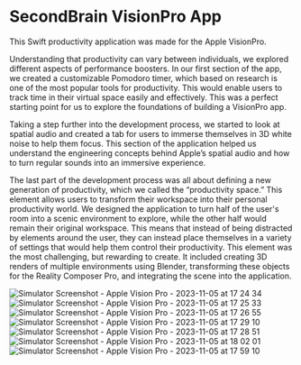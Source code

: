 # SecondBrain VisionPro App

This Swift productivity application was made for the Apple VisionPro. 


Understanding that productivity can vary between individuals, we explored different aspects of performance boosters. In our first section of the app, we created a customizable Pomodoro timer, which based on research is one of the most popular tools for productivity. This would enable users to track time in their virtual space easily and effectively. This was a perfect starting point for us to explore the foundations of building a VisionPro app.

Taking a step further into the development process, we started to look at spatial audio and created a tab for users to immerse themselves in 3D white noise to help them focus. This section of the application helped us understand the engineering concepts behind Apple’s spatial audio and how to turn regular sounds into an immersive experience.

The last part of the development process was all about defining a new generation of productivity, which we called the “productivity space.” This element allows users to transform their workspace into their personal productivity world. We designed the application to turn half of the user's room into a scenic environment to explore, while the other half would remain their original workspace. This means that instead of being distracted by elements around the user, they can instead place themselves in a variety of settings that would help them control their productivity. This element was the most challenging, but rewarding to create. It included creating 3D renders of multiple environments using Blender, transforming these objects for the Reality Composer Pro, and integrating the scene into the application.



![Simulator Screenshot - Apple Vision Pro - 2023-11-05 at 17 24 34](https://github.com/sarimsiddiqui/SecondBrain/assets/122065546/31ad7920-5a8f-456b-84e7-3d56c6eeae72)
![Simulator Screenshot - Apple Vision Pro - 2023-11-05 at 17 25 33](https://github.com/sarimsiddiqui/SecondBrain/assets/122065546/db8d9f3f-8a36-4377-baef-b8e10c6dc87d)
![Simulator Screenshot - Apple Vision Pro - 2023-11-05 at 17 26 55](https://github.com/sarimsiddiqui/SecondBrain/assets/122065546/a65130e1-3b6b-4f49-acf1-cc9ad696b2e2)
![Simulator Screenshot - Apple Vision Pro - 2023-11-05 at 17 29 10](https://github.com/sarimsiddiqui/SecondBrain/assets/122065546/acc467ce-4c4b-4e31-aa9c-87f043950f96)
![Simulator Screenshot - Apple Vision Pro - 2023-11-05 at 17 28 51](https://github.com/sarimsiddiqui/SecondBrain/assets/122065546/4a2265e4-8b50-4c52-8516-954f4ab76576)
![Simulator Screenshot - Apple Vision Pro - 2023-11-05 at 18 02 01](https://github.com/sarimsiddiqui/SecondBrain/assets/122065546/4fa35492-e3be-4563-9de4-f8f7437ace7b)
![Simulator Screenshot - Apple Vision Pro - 2023-11-05 at 17 59 10](https://github.com/sarimsiddiqui/SecondBrain/assets/122065546/48493642-b8fe-4f52-992e-72c17c5dfeaa)



